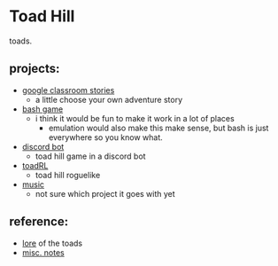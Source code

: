 # Toad Hill
toads.

## projects:
- [google classroom stories](CLASSROOM.md)
	- a little choose your own adventure story
- [bash game](bash-game/bash.md)
	- i think it would be fun to make it work in a lot of places
		- emulation would also make this make sense, but bash is just everywhere so you know what.
- [discord bot](DISCORD.md)
	- toad hill game in a discord bot
- [toadRL](https://github.com/hyprlynk/toadRL/)
	- toad hill roguelike
- [music](MUSIC.md)
	- not sure which project it goes with yet 

## reference:
- [lore](https://docs.google.com/document/d/18cSac9gC4KKNzgSY6ALmh9VTieL2en9fhQKrmIdDlSU/edit?usp=sharing) of the toads
- [misc. notes](reference/notes.md)
